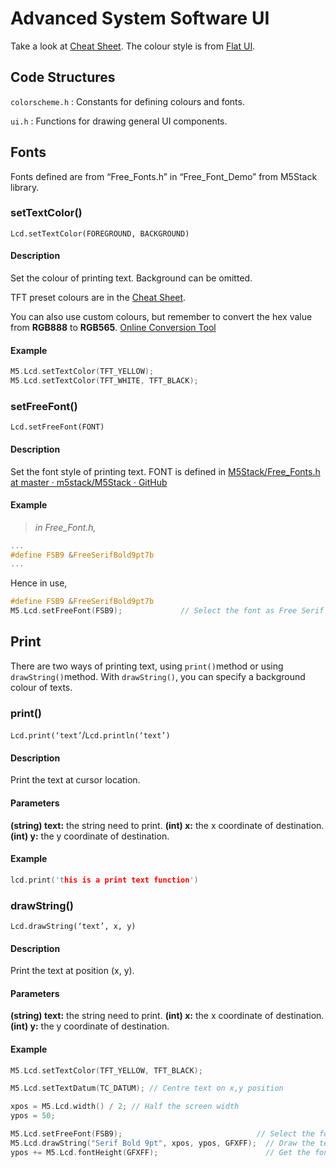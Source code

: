 # Advanced System Software UI

Take a look at [Cheat Sheet](https://github.com/Kongduino/M5CheatSheet).
The colour style is from [Flat UI](http://www.bootcss.com/p/flat-ui/).
## Code Structures
`colorscheme.h` : Constants for defining colours and fonts.

`ui.h` : Functions for drawing general UI components.
## Fonts
Fonts defined are from “Free_Fonts.h” in “Free_Font_Demo” from M5Stack library.
### setTextColor()
`Lcd.setTextColor(FOREGROUND, BACKGROUND)`
#### Description
Set the colour of printing text. Background can be omitted. 

TFT preset colours are in the [Cheat Sheet](https://github.com/Kongduino/M5CheatSheet).

You can also use custom colours, but remember to convert the hex value from **RGB888** to **RGB565**.
[Online Conversion Tool](http://www.barth-dev.de/online/rgb565-color-picker/)


#### Example
```c
M5.Lcd.setTextColor(TFT_YELLOW);
M5.Lcd.setTextColor(TFT_WHITE, TFT_BLACK);
```
### setFreeFont()
`Lcd.setFreeFont(FONT)`
#### Description
Set the font style of printing text. FONT is defined in [M5Stack/Free_Fonts.h at master · m5stack/M5Stack · GitHub](https://github.com/m5stack/M5Stack/blob/master/examples/Advanced/Display/Free_Font_Demo/Free_Fonts.h)
#### Example
> *in Free_Font.h,*
```c
...
#define FSB9 &FreeSerifBold9pt7b
...
```
Hence in use,
```c
#define FSB9 &FreeSerifBold9pt7b
M5.Lcd.setFreeFont(FSB9);             // Select the font as Free Serif Bold 9pt
```

## Print
There are two ways of printing text, using `print()`method or using `drawString()`method. With `drawString()`, you can specify a background colour of texts. 
###  print()
`Lcd.print(‘text’`/`Lcd.println(‘text’)`
#### Description
Print  the text at cursor location.
#### Parameters
**(string) text:** the string need to print.
**(int) x:** the x coordinate of destination.
**(int) y:** the y coordinate of destination.
#### Example
```c
lcd.print('this is a print text function')
```

### drawString()
`Lcd.drawString(‘text’, x, y)`
#### Description
Print  the text at position (x, y).
#### Parameters
**(string) text:** the string need to print.
**(int) x:** the x coordinate of destination.
**(int) y:** the y coordinate of destination.
#### Example
```c
M5.Lcd.setTextColor(TFT_YELLOW, TFT_BLACK);

M5.Lcd.setTextDatum(TC_DATUM); // Centre text on x,y position

xpos = M5.Lcd.width() / 2; // Half the screen width
ypos = 50;

M5.Lcd.setFreeFont(FSB9);                              // Select the font
M5.Lcd.drawString("Serif Bold 9pt", xpos, ypos, GFXFF);  // Draw the text string in the selected GFX free font
ypos += M5.Lcd.fontHeight(GFXFF);                        // Get the font height and move ypos down
```
